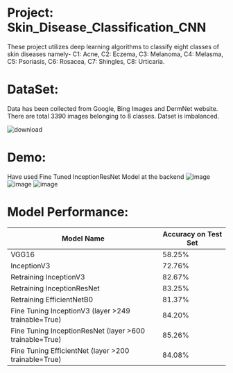 # Project: Skin_Disease_Classification_CNN
These project utilizes deep learning algorithms to classify eight classes of skin diseases namely-
C1: Acne, C2: Eczema, C3: Melanoma, C4: Melasma, C5: Psoriasis, C6: Rosacea, C7: Shingles, C8: Urticaria. 

# DataSet:
Data has been collected from Google, Bing Images and DermNet website. There are total 3390 images belonging to 8 classes.
Datset is imbalanced.


![download](https://user-images.githubusercontent.com/105342764/205256480-b041bf76-d3e8-496a-a220-7738fd8e394e.png)

# Demo:

Have used Fine Tuned InceptionResNet Model at the backend
![image](https://user-images.githubusercontent.com/105342764/205694504-217e4e59-8796-4234-b493-88f46522d55e.png)
![image](https://user-images.githubusercontent.com/105342764/205695281-c6ee1157-947f-4f17-b372-c3cb5fc2a5b0.png)
![image](https://user-images.githubusercontent.com/105342764/205695404-e13b4f9a-a78b-44c4-8af0-90e8b1ae0d30.png)


# Model Performance:

| Model Name  | Accuracy on Test Set |
| ------------- | ------------- |
| VGG16 | 58.25%  |
| InceptionV3  | 72.76%  |
| Retraining InceptionV3  | 82.67%  |
| Retraining InceptionResNet | 83.25% |
| Retraining EfficientNetB0 | 81.37% |
| Fine Tuning InceptionV3 (layer >249 trainable=True)| 84.20% |
| Fine Tuning InceptionResNet (layer >600 trainable=True)| 85.26% |
| Fine Tuning EfficientNet (layer >200 trainable=True)| 84.08% |
